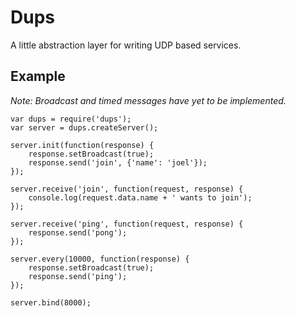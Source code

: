 Dups
====

A little abstraction layer for writing UDP based services.

Example
-------

*Note: Broadcast and timed messages have yet to be implemented.*
    
    var dups = require('dups');
    var server = dups.createServer();
    
    server.init(function(response) {
        response.setBroadcast(true);
        response.send('join', {'name': 'joel'});
    });
    
    server.receive('join', function(request, response) {
        console.log(request.data.name + ' wants to join');
    });
    
    server.receive('ping', function(request, response) {
        response.send('pong');
    });
    
    server.every(10000, function(response) {
        response.setBroadcast(true);
        response.send('ping');
    });
    
    server.bind(8000);